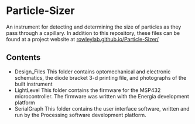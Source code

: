 Particle-Sizer
==============
An instrument for detecting and determining the size of particles as they pass through a capillary. In addition to this repository, these files can be found at a project website at [rowleylab.github.io/Particle-Sizer/](https://rowleylab.github.io/Particle-Sizer/)

Contents
--------
* Design_Files This folder contains optomechanical and electronic schematics, the diode bracket 3-d printing file, and photographs of the built instrument
* LightLevel This folder contains the firmware for the MSP432 microcontroller. The firmware was written with the Energia development platform
* SerialGraph This folder contains the user interface software, written and run by the Processing software development platform.